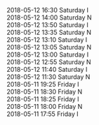 2018-05-12 16:30 Saturday  I  
2018-05-12 14:00 Saturday  N  
2018-05-12 13:50 Saturday  I  
2018-05-12 13:35 Saturday  N  
2018-05-12 13:10 Saturday  I  
2018-05-12 13:05 Saturday  N  
2018-05-12 13:00 Saturday  I  
2018-05-12 12:55 Saturday  N  
2018-05-12 11:40 Saturday  I  
2018-05-12 11:30 Saturday  N  
2018-05-11 19:25 Friday  I  
2018-05-11 18:30 Friday  N  
2018-05-11 18:25 Friday  I  
2018-05-11 18:00 Friday  N  
2018-05-11 17:55 Friday  I  
